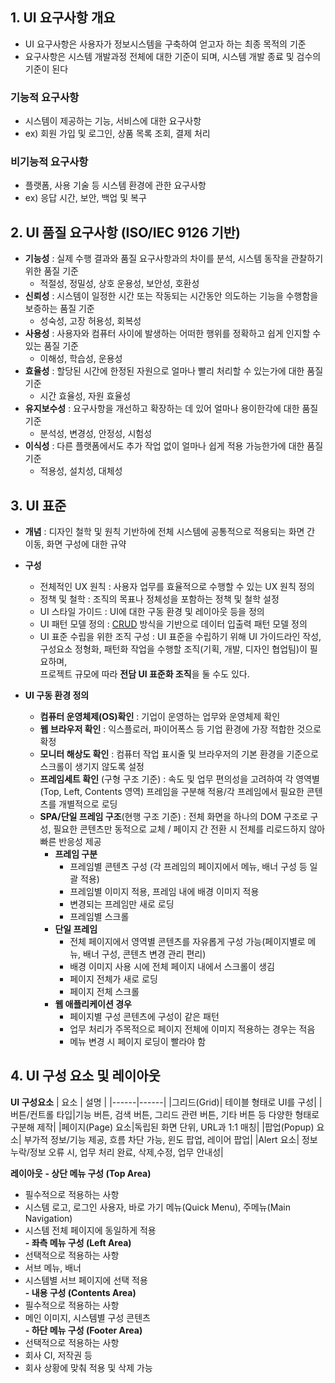 ## 1. UI 요구사항 개요
- UI 요구사항은 사용자가 정보시스템을 구축하여 얻고자 하는 최종 목적의 기준
- 요구사항은 시스템 개발과정 전체에 대한 기준이 되며, 시스템 개발 종료 및 검수의 기준이 된다

### 기능적 요구사항
- 시스템이 제공하는 기능, 서비스에 대한 요구사항
- ex) 회원 가입 및 로그인, 상품 목록 조회, 결제 처리
### 비기능적 요구사항
- 플랫폼, 사용 기술 등 시스템 환경에 관한 요구사항
- ex) 응답 시간, 보안, 백업 및 복구

## 2. UI 품질 요구사항 (ISO/IEC 9126 기반)
- **기능성** : 실제 수행 결과와 품질 요구사항과의 차이를 분석, 시스템 동작을 관찰하기 위한 품질 기준
  - 적절성, 정밀성, 상호 운용성, 보안성, 호환성
- **신뢰성** : 시스템이 일정한 시간 또는 작동되는 시간동안 의도하는 기능을 수행함을 보증하는 품질 기준
  - 성숙성, 고장 허용성, 회복성
- **사용성** : 사용자와 컴퓨터 사이에 발생하는 어떠한 행위를 정확하고 쉽게 인지할 수 있는 품질 기준
  - 이해성, 학습성, 운용성
- **효율성** : 할당된 시간에 한정된 자원으로 얼마나 빨리 처리할 수 있는가에 대한 품질 기준
  - 시간 효율성, 자원 효율성
- **유지보수성** : 요구사항을 개선하고 확장하는 데 있어 얼마나 용이한각에 대한 품질 기준
  - 분석성, 변경성, 안정성, 시험성
- **이식성** : 다른 플랫폼에서도 추가 작업 없이 얼마나 쉽게 적용 가능한가에 대한 품질 기준
  - 적용성, 설치성, 대체성



## 3. UI 표준
- **개념** : 디자인 철학 및 원칙 기반하에 전체 시스템에 공통적으로 적용되는 화면 간 이동, 화면 구성에 대한 규약


- **구성** 
  - 전체적인 UX 원칙 : 사용자 업무를 효율적으로 수행할 수 있는 UX 원칙 정의
  - 정책 및 철학 : 조직의 목표나 정체성을 포함하는 정책 및 철학 설정
  - UI 스타일 가이드 : UI에 대한 구동 환경 및 레이아웃 등을 정의
  - UI 패턴 모델 정의 : [CRUD](./more/CRUD.md) 방식을 기반으로 데이터 입출력 패턴 모델 정의
  - UI 표준 수립을 위한 조직 구성 : UI 표준을 수립하기 위해 UI 가이드라인 작성, 구성요소 정형화, 패턴화 작업을 수행할 조직(기획, 개발, 디자인 협업팀)이 필요하며, <br>
    프로젝트 규모에 따라 **전담 UI 표준화 조직**을 둘 수도 있다. 
 
- **UI 구동 환경 정의**
  - **컴퓨터 운영체제(OS)확인** : 기업이 운영하는 업무와 운영체제 확인
  - **웹 브라우저 확인** : 익스플로러, 파이어폭스 등 기업 환경에 가장 적합한 것으로 확정
  - **모니터 해상도 확인** : 컴퓨터 작업 표시줄 및 브라우저의 기본 환경을 기준으로 스크롤이 생기지 않도록 설정
  - **프레임세트 확인** (구형 구조 기준)  : 속도 및 업무 편의성을 고려하여 각 영역별(Top, Left, Contents 영역) 프레임을 구분해 적용/각 프레임에서 필요한 콘텐츠를 개별적으로 로딩
  - **SPA/단일 프레임 구조**(현행 구조 기준) : 전체 화면을 하나의 DOM 구조로 구성, 필요한 콘텐츠만 동적으로 교체 / 페이지 간 전환 시 전체를 리로드하지 않아 빠른 반응성 제공
      - **프레임 구분**
        - 프레임별 콘텐츠 구성 (각  프레임의 페이지에서 메뉴, 배너 구성 등 일괄 적용)
        - 프레임별 이미지 적용, 프레임 내에 배경 이미지 적용
        - 변경되는 프레임만 새로 로딩
        - 프레임별 스크롤
      - **단일 프레임**
        - 전체 페이지에서 영역별 콘텐츠를 자유롭게 구성 가능(페이지별로 메뉴, 배너 구성, 콘텐츠 변경 관리 편리)
        - 배경 이미지 사용 시에 전체 페이지 내에서 스크롤이 생김
        - 페이지 전체가 새로 로딩
        - 페이지 전체 스크롤
      - **웹 애플리케이션 경우**
        - 페이지별 구성 콘텐츠에 구성이 같은 패턴
        - 업무 처리가 주목적으로 페이지 전체에 이미지 적용하는 경우는 적음
        - 메뉴 변경 시 페이지 로딩이 빨라야 함
       

## 4. UI 구성 요소 및 레이아웃

**UI 구성요소**
| 요소 | 설명 |
|------|------|
|그리드(Grid)| 테이블 형태로 UI를 구성|
|버튼/컨트롤 타입|기능 버튼, 검색 버튼, 그리드 관련 버튼, 기타 버튼 등 다양한 형태로 구분해 제작|
|페이지(Page) 요소|독립된 화면 단위, URL과 1:1 매칭|
|팝업(Popup) 요소| 부가적 정보/기능 제공, 흐름 차단 가능, 윈도 팝업, 레이어 팝업|
|Alert 요소| 정보 누락/정보 오류 시, 업무  처리 완료, 삭제,수정, 업무 안내성|

**레이아웃**
**- 상단 메뉴 구성 (Top Area)**
  - 필수적으로 적용하는 사항
  - 시스템 로고, 로그인 사용자, 바로 가기 메뉴(Quick Menu), 주메뉴(Main Navigation)
  - 시스템 전체 페이지에 동일하게 적용<br>
**- 좌측 메뉴 구성 (Left Area)**
  - 선택적으로 적용하는 사항
  - 서브 메뉴, 배너
  - 시스템별 서브 페이지에 선택 적용<br>
**- 내용 구성 (Contents Area)**
  - 필수적으로 적용하는 사항
  - 메인 이미지, 시스템별 구성 콘텐츠<br>
**- 하단 메뉴 구성 (Footer Area)**
  - 선택적으로 적용하는 사항
  - 회사 CI, 저작권 등
  - 회사 상황에 맞춰 적용 및 삭제 가능
